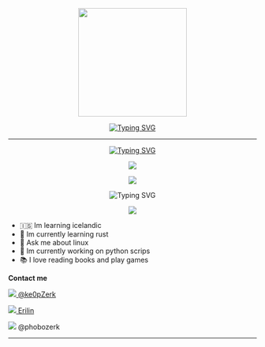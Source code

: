
<div id="header" align="center">
    <img src="https://media.giphy.com/media/L5IljOSeFq8P6/giphy.gif" width="220" />
    <p>
  </div>
  <p align="center"><a href="https://git.io/typing-svg"><img src="https://readme-typing-svg.demolab.com?font=DM+Sans&weight=700&pause=1005&color=DEA4F7&center=FALSO&vCenter=FALSO&repeat=verdadero&width=435&lines=HI%2C+im+PHOBOZ+.+.+.;+cybersecurity+student;and+programmer+from+Mexico+.+.+." alt="Typing SVG" /></a>
  </p>
    <hr> 
<p align="center"><a href="https://git.io/typing-svg"><img src="https://readme-typing-svg.demolab.com?font=Fira+Code&weight=700&pause=1005&color=DEA4F7&center=FALSO&vCenter=FALSO&repeat=verdadero&width=435&lines=%2Fskills%3E+++" alt="Typing SVG" /></a>

<p align="center"><img src="https://skillicons.dev/icons?i=py,rust,cpp,kali" /></a>

  
<p align="center"><a><img src="https://skillicons.dev/icons?i=linux,bash,git,neovim,vscode,obsidian,notion" /></a></p>

<p align="center"><a><img src="https://readme-typing-svg.demolab.com?font=Fira+Code&weight=700&pause=1005&color=DEA4F7&center=FALSO&vCenter=FALSO&repeat=verdadero&width=435&lines=%2Fhobby%3E+++" alt="Typing SVG" /></a>
    
<p align="center"><a><img src="https://skillicons.dev/icons?i=bots,arduino,arch,raspberrypi,vercel,replit" /> </p></a></p>
    
</div>
 <ul>
        <li> 🇮🇸 Im learning icelandic</li>
        <li> 🌱 Im currently learning rust </li>
        <li> 💬 Ask me about linux </li>
        <li> 🔭 Im currently working on python scrips</li>
        <li> 📚 I love reading books and play games </li>
    </ul>
    <p></p><strong> Contact me </strong></p>
<p><a href="https://x.com/ke0pZerk"><img src="https://skillicons.dev/icons?i=twitter" /> @ke0pZerk</a>
</p>
<p><a href="https://www.linkedin.com/in/eri-hacks" /><img src="https://skillicons.dev/icons?i=linkedin"/> Erilin </a></p>
<p><img src="https://skillicons.dev/icons?i=discord"/></a> @phobozerk </p>

<hr>
